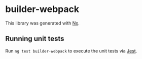 # builder-webpack

This library was generated with [Nx](https://nx.dev).

## Running unit tests

Run `ng test builder-webpack` to execute the unit tests via [Jest](https://jestjs.io).
